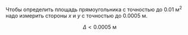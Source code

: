 Чтобы определить площадь прямоугольника с точностью до $0.01\text{ м}^2$ надо измерить стороны $x$ и $y$ с точностью до $0.0005\text{ м}$.

$$ \Delta < 0.0005\text{ м} $$